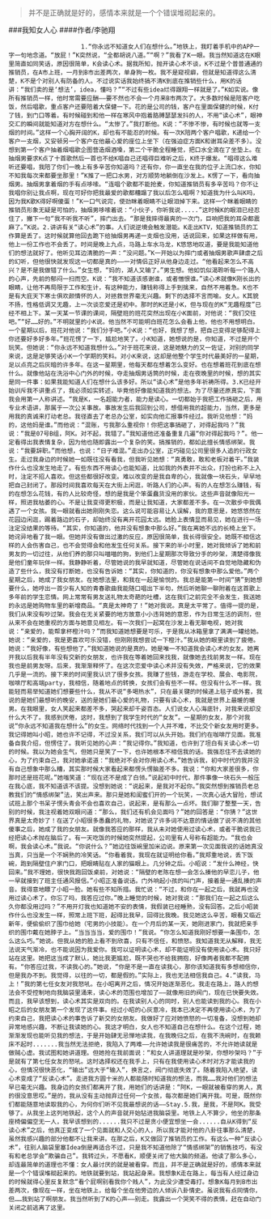 > 并不是正确就是好的，感情本来就是一个个错误堆砌起来的。

###我知女人心
####作者/李驰翔

						1.“你永远不知道女人们在想什么。”地铁上，我盯着手机中的APP一字一句地念道。“放屁！”K突然说，“全都胡说八道。”“啊？”我看了K一眼。我当然知道这在K眼里简直如同笑话，原因很简单，K会读心术。据我所知，抛开读心术不谈，K不过是个普普通通的推销员，在A市上班，一月到B市出差两次，单身狗一枚。我不是窥视癖，但就是知道得这么清楚，K不是个对别人有防备的人。不过说实话我始终搞不清K到底在推销些什么，用K的话讲：“我们卖的是‘想法’，idea，懂吗？”“不过有些idea烂得跟翔一样就是了。”K如实说。像所有推销员一样，他时常需要应酬——要不然也不会一个月来B市两次了。大多数时候是陪客户吃饭，然后唱歌，重点客户还要陪着大保健一下。花的是公司的钱，客户在里面保健的时候，K付了钱，到门口等着。有时候碰到和他一样在寒风中抱着胳膊瑟瑟发抖的人，不用“读心术”，眼神交汇的瞬间就能知道对方在想什么。“太惨了。”我打断他。K说：“不惨不惨，有时候也就等一支烟的时间。”这样一个心胸开阔的K，却也有不能忍的时候。有一次K陪两个客户唱歌，K递给一个客户一支烟，又安顿另一个客户在他最心爱的座位上坐下（在强迫症方面K和谢耳朵差不多）。没想到第一个客户抽着烟唱歌企图营造烟酒嗓，第二个干脆全程睡觉，把口水全滴在了坐垫上。在抽烟男要求K点了十首歌然后一首也不给K唱自己还唱得巨难听之后，K终于爆发。“唱得这么难听还要唱，我陪了你们一晚上有多辛苦你知道吗？还有你，你一直坐在我的位子上流口水，你知不知我每次来都要坐那里！”K推了一把口水男，对方顺势地躺倒在沙发上。K愣了一下，看向抽烟男。抽烟男拿着烟的手有点哆嗦。“连唱个歌都不能抢麦，你知道推销员有多辛苦吗？你不让我唱你别让我点啊，现在可好你把我最爱的歌都糟蹋了我以后怎么唱啊？知道我为什么叫K吗，因为我K歌K得好啊傻蛋！”K一口气说完，使劲眯着眼睛不让眼泪掉下来。这样一个眯着眼睛的推销员形象无疑是可怕的，抽烟男哆嗦着说：“小伙子，你听我说.....”这时候K的眼泪已经忍住了，撇下一句“我不听我不听”，摔门出去。“那是我摔得最爽的一次门，巨响把我的耳朵都震麻了。”K说。2.讲讲有关“读心术”的事。人们说逆境会触发潜能。K走出KTV，知道推销员的工作算是丢了。这时候就算他回去跪下给抽烟男再递一支烟也没用，话说回来，如果这样做有用，他上一份工作也不会丢了。时间是晚上九点，马路上车水马龙，K悠悠地叹道，要是我能知道他们的想法就好了。他听见耳边清脆的一声：“没问题。”K一开始以为摔门或者抽烟男歌声肆虐之后的幻听，但他很快就发现这一切都是真的——一对情侣正好从他身边走过。“他看起来怎么不高兴？是不是我做错了什么。”女生想，“妈的，湖人又输了。”男生想。他如饥似渴聆听每一个路人的心声，先前的郁闷一扫而空。K说：“我不知道该感谢谁，或者憎恨谁。”读心术就像K刚长出的眼睛，让他不再局限于工作和生计，有这种能力，赚钱称得上手到擒来，自然不用着急。K也不是有大庇天下寒士俱欢颜情怀的人，对拯救世界毫无兴趣。剩下的选择不言而喻。女人。K其貌不扬，性格低调又无趣，上一次谈恋爱还是初中。那时的K还是小K，但与现在的K“无趣程度”已经不相上下。某一天某一节课的课间，隔壁班的班花突然出现在小K面前，对他说：“我们交往吧。”“好……好的。”不明就里的小K说。他当然不可能明白班花怎么会看上他，他也不用想明白。一个星期以后，班花对他说：“我们分手吧。”小K说：“也好，我想了想，把自己变得足够配得上你还要好多好多年。”班花愣了一下，尴尬地笑了。小K知道，她想说的是，你知道，不过是开个玩笑。但她说：“你永远不知道我想什么。”对于班花来说，这是她魅力的又一佐证，对别的同学来说，这是足够笑话小K一个学期的笑料。对小K来说，这却是他整个学生时代最美好的一星期，足以点亮之后灰暗的许多年。在这一星期里，他每天都在想着怎么变好。也在想着班花到底在想什么。就像他站在洗浴中心门外的时候，夺走抽烟男话筒的时候，走在夜晚里的时候，想的其实是同一件事：如果我能知道人们在想什么该多好。所以“读心术”是他多年祈祷所得。3.K已经开始训斥我不讲重点了，我必须如实转述，毕竟他好像能知道我的想法。为了尽量还原真实，下面我会用第一人称讲述。“我是K，一名超能力者，能力是读心。一切都始于我把工作搞砸之后，用专业术语讲，那属于一次公关事故。事故发生后我回到公司，想借用我的超能力，当然，更多是用我的真诚来打动老总。我径直去了老总办公室，如实向他汇报事件经过。我听见他想：“妈的，这他妈是谁。”而他说：“混账，亏我那么重视你！你把这事搞砸了，对得起我吗？”我说：“我是07号B组，阿K。对不起，我错了。”我知道他还准备重复几遍“你对得起我吗？”。他一定看得出我表情复杂，因为他也随即露出一个复杂的笑。搞推销的，都如此擅长情感绑架。我说：“我要辞职。”而他想，也说：“日子难混。”走出办公室，正巧碰见公司里很多人追的行政女生。走过我身边的时候她一如既往没有看我，但我听见她想：“真勇敢，敢和老板对着干。”我装作什么也没发生地走了。有些东西不用读心也能知道，比如我的外表并不出众，打扮也称不上入时，注定不招人喜欢。但这些都很好改变。难以改变的是我自卑的心，我就像一块石头，早早地把自己封闭了。那段时间我喜欢每天在大街上闲逛，听路人们的心声。有的人在想怎么赚钱，有的在想怎么花钱，有的人比较奇怪，想的是我是个笨蛋蠢货没用的家伙。这些声音就像阳光一样，照进我枯萎的心。不是让我变得更积极，而是让我知道，大家都差不多。在一次散步中我偶遇了一个女孩。我一眼就看出她刚刚失恋。这么说可能容易让人误解，我的意思是，她悠悠然在花园边闲逛，踢着路边的石子，却始终没有离开花园太远。她脸上表情显而易见，她在进行一场注定没结果的等待。“其实，你知道的，他并没有想象中那么好。”我在离她不远的长椅上坐下。她诧异地看了我一眼。但她并没有做出过激的反应，原因很简单，我长得很安全。她既不相信这样的人会伤害自己，也不会觉得会和他发生任何关系。接下来的半小时里，她对我倾诉了她和前男友的一切过往，从他们养的那只叫喵喵的狗，到他们上星期那次导致分手的吵架，清楚得像我是他们童年玩伴一样。我静静听着，尽管她说的我早就知道，尽管她在说话间不自觉地隐藏和伪造了些什么，我没有打断她，也没有告诉她：“其实，你知道的，你没有想象中那么爱他。”两个星期之后，她成了我女朋友。在她想法里，和我在一起是愉悦的。我总是能第一时间“猜”到她想要什么，她哼出一首少有人知的青春歌曲我能随口唱出下半句，然后听她聊一聊附着在这首歌上多年前的学生恋情。网上常常有男友送礼物太奇葩的吐槽，这在我们之前完全不会发生，我送她的永远是她购物车里的新增商品。“真是太神奇了！”她对我说。真是太平常了。值得一提的是，我们从来没有吵过架。我会在无关紧要的地方故意小小违背她的意思，作为日常生活的调剂，但从来不会在她重视的方面与她意见相左。有一次我们一起窝在沙发上看无聊电视，她对我说：“亲爱的，能帮拿杯橙汁吗？”而我知道她想要是可乐，于是我从冰箱里拿了满满一罐给她。她说：“亲爱的，我是更喜欢可乐没错，但刚刚我想尝试一下橙汁。”我从她的眼里读到了疲倦。她说：“我好像，有些想他了。”我知道她说的是真的。她是唯一不知道我会读心术的女友。她离开我以后我有半年没有交新的女朋友，也许我在等着她回来找我，就像她去找前男友一样。现在我也是前男友呀。后来，我渐渐释怀了。在这次恋爱中读心术并没有失效，严格来说，它的效果几乎是一流的。接下来的时间里我认识了很多女孩。我赚了些钱，游走在学校、展会、电影院，咖啡厅和高端party，我相信，随着地点的转换，女孩们会有些不一样。但没有什么不一样。我能轻而易举知道她们想要些什么，我从不说“多喝热水”，只在最关键的时候递上毯子或外套，我说的是她们最想听的晚安，送的是她们最心爱的礼物，只要有读心术，我就是世界上最暖的暖男。在我眼里，女人笑起来都差不多，哭起来却千姿百态。人们说女人心海底针，对我来说却没什么大不了。我感到厌倦，这时，我想到了我学生时代的“女友”。一星期的女友，那个对我说“你永远不知道我在想什么”的女生。网络时代找到一个人并不难，不比交个新女友用时更多。我记得她叫小昭，她也许不记得，不过没关系，我们可以从头开始。我们约在咖啡厅见面。我准备自我介绍，但愣住了。我听见她的心声：“我记得你。”我知道，也许到了坦白有关读心术一切的时候。我以为她会生气，但她只是笑了一下，也许她根本不相信我的话。我强忍住不去读她的心，为了约束自己，我对她承诺道：“我绝对不会对你用读心术。”她告诉我，初中时代的我并没有自己想象中那么糟，其实那时候大家看起来都愣头愣脑差不多。我说：“你和大家差很多，你那时还是班花呢。”她嗤笑道：“现在还不是成了白领。”说起初中时代，那件事像一块石头一般压在我心底，我不知道该不该提。没想到她说：“说起来，是我对不起你。”我突然想到推销员老总教我们的“情感绑架”法，笑出声来。那只是她和闺蜜们开的一个玩笑，一次真心话大冒险，想试试班上那个书呆子愣头青会不会也喜欢自己，说起来，是有那么一点坏。我们聊了整整一天，告别的时候，我注视着她双眼问道：“那么，我们还有机会见面吗？”她的回答是：“你猜？”这世界真是太奇妙了！在送了小昭很多愚蠢的礼物，对她说了许多词不达意的情话做了说不清的其他傻事之后，她成了我的女朋友。就像我答应的那样，我从未对她使用过读心术，或者干脆说我已经把读心术抛在脑后了。有一天吃饭的时候她突然提起，公司里有人号称有超能力。“我也会啊，我会读心术。”我说。“你说什么？”她边往饭碗里加米边说。原来第一次见面我说的话她真没当真，只当是一个不娴熟的冷笑话。“你看着我，我现在就证明给你看。”我郑重地说，丢下饭碗，跑到隔壁住户家门口，把眼睛贴在人家的猫眼上。几分钟之后。小昭说：“发什么神经，快回来。”我不理她，很快我跑回饭桌前，对她说：“隔壁的老陈在想一会怎么揍他的早恋儿子，他一早就接到了班主任通风报信。”小昭正准备说话。门外响起小孩的叫门声，接着是一通乱揍的声音。我得意地瞟了小昭一脸。她有些不知所措。我忙说：“不过，和你在一起之后，我就再也没用过读心术了。你忘了吗，我答应过你。”晚上睡觉的时候，她对我说：“那我们在一起之后这么久你都没用过吗？”不用开灯我也知道她不安的表情，我假装已经睡熟，没有回答。之后小昭装作什么也没发生一样，照常上班下班，起得比我早，回得比我晚。我见她这么辛苦，眼看又临近新年，便偷偷织了围巾给她（宅男的小技能）。在一个月后的某一天，她刚进家门，我就把亲手织的围巾戴在她脖子上。“当当当当，爱的围巾！”我说。“你怎么知道我刚好想要一条围巾，怎么这么巧。”她说。但我从她的脸上看不到欣喜，只有不信任，和愤怒。我知道我无从解释，我无法说天气渐冷，也不能说因为我爱你。我可以证明读心术，却不能证明没有使用读心术。我只好站在这里。她把这当成了默认，她比我更尴尬，既不哭也不给我拥抱，好像两者我都不配拥有。“你答应过我，不读我心的。”她说，“你是不是一直在读我心，那你该知道我有多想相信你，但是我办不到。我觉得，以往的一切，都是假的。”实际上，我也无法相信我自己。4.“读我，马上！”我的第七任女友对我怒吼。在小昭离开之后，情况开始逐渐恶化。我走在路上，路人的想法会不受控制地向我脑袋里涌来，读心术的范围也增加了——就像用旧的阀门，现在已快要失效。而且，我早该想到，读心术其实是双向的。在我读别人心的同时，别人也能读到我的心。我在小昭之后的女朋友第一个发现了这件事。经过小昭的心灰意冷，我本已决定不再使用读心术，为了约束自己，我把读心术的事告诉了新交的女朋友。我做好了应对她愤怒的一切准备，没想到她却异常地感兴趣，不断让我读她的心。我这才明白，女人也不知道自己在想什么。在这个过程，她渐渐发现也能听见我的想法，于是开始肆无忌惮地读我，在我晚归之后，在我不洗碗时，在我赖床不起时.......我当然无法拒绝，我陷入了两难——允许她读我是很痛苦的，不允许她读就是做贼心虚。我试图和她讲道理。但她抢在我前面说：“和女人讲道理就是吵架，你想吵架吗？”于是就有了第七任女友的怒吼。这时选择权还在我手上，只有在我使用读心术时对方才能读我的心，但情况很快恶化，“输出”远大于“输入”，换言之，阀门彻底失效了。随着我陷入绝望，读心术变成了“反读心术”。走进我方圆十米的人都能随时知道我的想法，而我……我对他们的想法早已毫无兴趣。我身边的女孩们都离开了我，用她们的话讲是：“阿K，一眼就被看穿的男人，真的很没意思哎。”是的，我从没有主动抛弃过任何一个女孩，每次都是她们离开我。可是，既然你们都能随意地读取我的心，为何你们听不见我最想说的话——Stay.5.我，是我，不是阿K。我受够了。从我坐上这列地铁起，这个人的声音就开始钻进我脑袋里。地铁上人不算少，他坐的那条座椅偏偏空无一人，我早该想到的......我只不过是贪小便宜想坐一会......自从K得到“反读心术”之后，他真正变成了一个见面就和人交心的人，所以我才能对他的八卦往事那么清楚，虽然我感兴趣的部分他都不让我来讲。在那之后，K又做回了推销员的工作。有这么一种“反读心术”，往别人脑袋里塞Idea倒是再适合不过，只是我不知道他除了“情感绑架”的销售技巧，有没有和老总学会“欺骗自己”。我转过头，不愿看K，顺便关闭了他大脑的频道。他读了那么多心，却连最简单的道理也不懂：女人最讨厌的就是被看穿。而且，并不是正确就是好的，感情本来就是一个个错误堆砌起来的。地铁就要到站，我站起身来。我想象K走在路上，每当有人经过身边的时候就得心里反复默念“看个屁啊别看我你个贱人”，为此没少遭受毒打。想象K每月到B市出差两次，像现在一样，坐在地铁上，给每个坐在他旁边的人倾诉八卦情史。虽说我有点同情你，但……我到站了啊朋友。我当然听到了K的心声——别走。我露出一个哭笑不得的表情，赶在自动门关闭之前逃离了这里。			  		